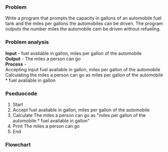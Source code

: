 ### Problem
Write a program that prompts the capacity in gallons of an automobile fuel tank and the miles per gallons
the automobiles can be driven. The program outputs the number miles the automobile cam be driven
without refueling.

### Problem analysis
**Input** - fuel avaliable in gallon, miles per gallon of the automobile <br>
**Output** - The miles a person can go <br>
**Process** - <br>
Accepting input fuel avaliable in gallon, miles per gallon of the automobile <br>
Calculating the miles a person can go as miles per gallon of the automobile * fuel avaliable in gallon <br>

### Pseduocode
1. Start <br>
2. Accept fuel avaliable in gallon, miles per gallon of the automobile <br>
3. Calculate The miles a person can go as "miles per gallon of the automobile * fuel avaliable in gallon" <br>
4. Print The miles a person can go <br>
5. End

### Flowchart



